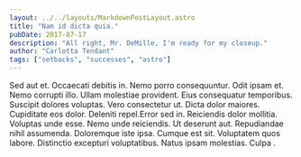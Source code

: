 ```yaml
---
layout: ../../layouts/MarkdownPostLayout.astro
title: "Nam id dicta quia."
pubDate: 2017-07-17
description: "All right, Mr. DeMille, I'm ready for my closeup."
author: "Carlotta Tendant"
tags: ["setbacks", "successes", "astro"]
---
```


Sed aut et. Occaecati debitis in. Nemo porro consequuntur. Odit ipsam et. Nemo corrupti illo. Ullam molestiae provident. Eius consequatur temporibus. Suscipit dolores voluptas. Vero consectetur ut. Dicta dolor maiores. Cupiditate eos dolor. Deleniti repel.Error sed in. Reiciendis dolor mollitia. Voluptas unde esse. Nemo unde reiciendis. Ut deserunt aut. Repudiandae nihil assumenda. Doloremque iste ipsa. Cumque est sit. Voluptatem quos labore. Distinctio excepturi voluptatibus. Natus ipsam molestias. Culpa .

